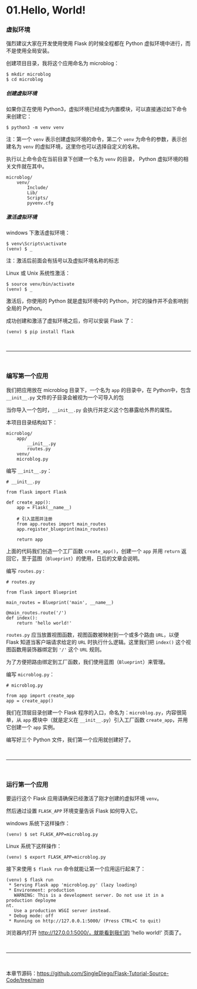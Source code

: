 # 01.Hello, World!

### 虚拟环境

强烈建议大家在开发使用使用 Flask 的时候全程都在 Python 虚拟环境中进行，而不是使用全局安装。

创建项目目录，我将这个应用命名为 microblog：
```
$ mkdir microblog
$ cd microblog
```

##### 创建虚拟环境

如果你正在使用 Python3，虚拟环境已经成为内置模块，可以直接通过如下命令来创建它：
```
$ python3 -m venv venv
```

注：第一个 ``venv`` 表示创建虚拟环境的命令，第二个 ``venv`` 为命令的参数，表示创建名为 ``venv`` 的虚拟环境，这里你也可以选择自定义的名称。

执行以上命令会在当前目录下创建一个名为 ``venv`` 的目录， Python 虚拟环境的相关文件就在其中。

```
microblog/
    venv/
        Include/
        Lib/
        Scripts/
        pyvenv.cfg
```

##### 激活虚拟环境

windows 下激活虚拟环境：
```
$ venv\Scripts\activate
(venv) $ _
```

注：激活后前面会有括号以及虚拟环境名称的标志

Linux 或 Unix 系统性激活：
```
$ source venv/bin/activate
(venv) $ _
```

激活后，你使用的 Python 就是虚拟环境中的 Python，对它的操作并不会影响到全局的 Python。

成功创建和激活了虚拟环境之后，你可以安装 Flask 了：
```
(venv) $ pip install flask
```

<br>
<hr>
<br>


### 编写第一个应用

我们把应用放在 microblog 目录下，一个名为 ``app`` 的目录中，在 Python中，包含 ``__init__.py`` 文件的子目录会被视为一个可导入的包

当你导入一个包时，``__init__.py`` 会执行并定义这个包暴露给外界的属性。

本项目目录结构如下：
```
microblog/
    app/
        __init__.py
        routes.py
    venv/
    microblog.py
```

编写 ``__init__.py``：
```
# __init__.py

from flask import Flask

def create_app():
    app = Flask(__name__)
    
    # 引入蓝图并注册
    from app.routes import main_routes
    app.register_blueprint(main_routes)

    return app
```

上面的代码我们创造一个工厂函数 ``create_app()``，创建一个 ``app`` 并用 ``return`` 返回它，至于蓝图（``Blueprint``）的使用，日后的文章会说明。

编写 ``routes.py`` :
```
# routes.py

from flask import Blueprint

main_routes = Blueprint('main', __name__)

@main_routes.route('/')
def index():
    return 'hello world!'
```

``routes.py`` 应当放置视图函数，视图函数被映射到一个或多个路由 ``URL``，以便 Flask 知道当客户端请求给定的 ``URL`` 时执行什么逻辑。这里我们把 ``index()`` 这个视图函数用装饰器绑定到 ``'/'`` 这个 ``URL`` 规则。

为了方便把路由绑定到工厂函数，我们使用蓝图（``Blueprint``）来管理。

编写 ``microblog.py``：
```
# microblog.py

from app import create_app
app = create_app()
```

我们在顶层目录创建一个 Flask 程序的入口，命名为：``microblog.py``，内容很简单，从 ``app`` 模块中（就是定义在 ``__init__.py``）引入工厂函数 ``create_app``，并用它创建一个 ``app`` 实例。

编写好三个 Python 文件，我们第一个应用就创建好了。


<br>
<hr>
<br>



### 运行第一个应用

要运行这个 Flask 应用请确保已经激活了刚才创建的虚拟环境 ``venv``。

然后通过设置 ``FLASK_APP`` 环境变量告诉 Flask 如何导入它。

windows 系统下这样操作：
```
(venv) $ set FLASK_APP=microblog.py
```

Linux 系统下这样操作：
```
(venv) $ export FLASK_APP=microblog.py
```

接下来使用 ``$ flask run`` 命令就能让第一个应用运行起来了：
```
(venv) $ flask run
 * Serving Flask app 'microblog.py' (lazy loading)
 * Environment: production
   WARNING: This is a development server. Do not use it in a production deployme
nt.
   Use a production WSGI server instead.
 * Debug mode: off
 * Running on http://127.0.0.1:5000/ (Press CTRL+C to quit)
```

浏览器内打开 http://127.0.0.1:5000/，就能看到我们的 'hello world!' 页面了。


<br>
<hr>
<br>


本章节源码：https://github.com/SingleDiego/Flask-Tutorial-Source-Code/tree/main